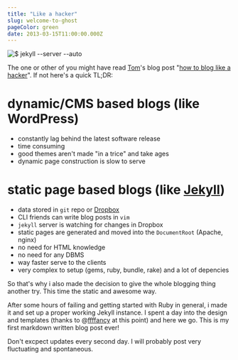 ```yaml
---
title: "Like a hacker"
slug: welcome-to-ghost
pageColor: green
date: 2013-03-15T11:00:00.000Z
---
```


![$ jekyll --server --auto](/content/images/2013/Oct/1-1.png)

The one or other of you might have read [Tom](http://tom.preston-werner.com/)'s blog post "[how to blog like a hacker](http://tom.preston-werner.com/2008/11/17/blogging-like-a-hacker.html)". If not here's a quick TL;DR:

# dynamic/CMS based blogs (like WordPress)

* constantly lag behind the latest software release 
* time consuming
* good themes aren't made "in a trice" and take ages
* dynamic page construction is slow to serve

# static page based blogs (like [Jekyll](https://github.com/mojombo/jekyll/))

* data stored in `git` repo or [Dropbox](http://dropbox.com)
* CLI friends can write blog posts in `vim`
* `jekyll` server is watching for changes in Dropbox
* static pages are generated and moved into the `DocumentRoot` (Apache, nginx)
* no need for HTML knowledge
* no need for any DBMS
* way faster serve to the clients
* very complex to setup (gems, ruby, bundle, rake) and a lot of depencies

So that's why i also made the decision to give the whole blogging thing another try. This time the static and awesome way.

After some hours of failing and getting started with Ruby in general, i made it and set up a proper working Jekyll instance. I spent a day into the design and templates (thanks to @[ffffancy](http://twitter.com/ffffancy) at this point) and here we go. This is my first markdown written blog post ever!

Don't excpect updates every second day. I will probably post very fluctuating and spontaneous.
